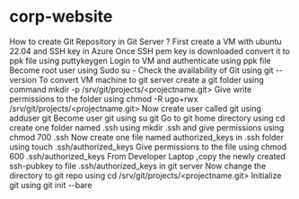 # corp-website
How to create Git Repository in Git Server ?
First create a VM with ubuntu 22.04 and SSH key in Azure
Once SSH pem key is downloaded convert it to ppk file using puttykeygen
Login to VM and authenticate using ppk file
Become root user using Sudo su -
Check the availability of Git using git --version
To convert VM machine to git server create a git folder using command mkdir -p /srv/git/projects/<projectname.git>
Give write permissions to the folder using chmod -R ugo+rwx /srv/git/projects/<projectname.git>
Now create user called git using adduser git
Become user git using su git
Go to git home directory using cd
create one folder named .ssh using mkdir .ssh and give permissions using chmod 700 .ssh
Now create one file named authorized_keys in .ssh folder using touch .ssh/authorized_keys
Give permissions to the file using chmod 600 .ssh/authorized_keys
From Developer Laptop ,copy the newly created ssh-pubkey to file .ssh/authorized_keys in git server
Now change the directory to git repo using cd /srv/git/projects/<projectname.git>
Initialize git using git init --bare
